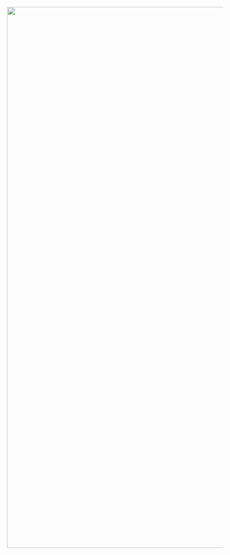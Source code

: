 


<p align="center">
    <img src="https://image.ibb.co/gQ2xcy/Sem_t_tulo.png" width="1262"/>
</p>
